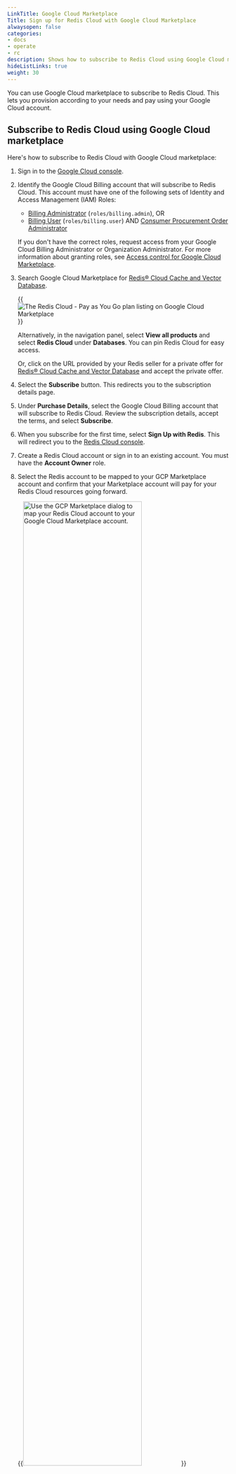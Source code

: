 ```yaml
---
LinkTitle: Google Cloud Marketplace
Title: Sign up for Redis Cloud with Google Cloud Marketplace
alwaysopen: false
categories:
- docs
- operate
- rc
description: Shows how to subscribe to Redis Cloud using Google Cloud marketplace
hideListLinks: true
weight: 30
---
```


You can use Google Cloud marketplace to subscribe to Redis Cloud. This lets you provision according to your needs and pay using your Google Cloud account.

## Subscribe to Redis Cloud using Google Cloud marketplace

Here's how to subscribe to Redis Cloud with Google Cloud marketplace:

1.  Sign in to the [Google Cloud console](https://console.cloud.google.com/).

1. Identify the Google Cloud Billing account that will subscribe to Redis Cloud. This account must have one of the following sets of Identity and Access Management (IAM) Roles:

    - [Billing Administrator](https://cloud.google.com/billing/docs/how-to/billing-access#overview-of-cloud-billing-roles-in-cloud-iam) (`roles/billing.admin`), OR
    - [Billing User](https://cloud.google.com/billing/docs/how-to/billing-access#overview-of-cloud-billing-roles-in-cloud-iam) (`roles/billing.user`) AND [Consumer Procurement Order Administrator](https://cloud.google.com/marketplace/docs/access-control#roles-permissions)

    If you don't have the correct roles, request access from your Google Cloud Billing Administrator or Organization Administrator. For more information about granting roles, see [Access control for Google Cloud Marketplace](https://cloud.google.com/marketplace/docs/access-control).

1.  Search Google Cloud Marketplace for [Redis® Cloud Cache and Vector Database](https://console.cloud.google.com/marketplace/product/redis-marketplace-isaas/redis-enterprise-cloud-flexible-plan).

    {{<image filename="images/rc/gcp-marketplace-rc-payg-plan.png" alt="The Redis Cloud - Pay as You Go plan listing on Google Cloud Marketplace" >}}

    Alternatively, in the navigation panel, select **View all products** and select **Redis Cloud** under **Databases**. You can pin Redis Cloud for easy access.

    Or, click on the URL provided by your Redis seller for a private offer for [Redis® Cloud Cache and Vector Database](https://console.cloud.google.com/marketplace/product/redis-marketplace-isaas/redis-enterprise-cloud-flexible-plan) and accept the private offer.

1.  Select the **Subscribe** button. This redirects you to the subscription details page.

1. Under **Purchase Details**, select the Google Cloud Billing account that will subscribe to Redis Cloud. Review the subscription details, accept the terms, and select **Subscribe**.

1. When you subscribe for the first time, select **Sign Up with Redis**. This will redirect you to the [Redis Cloud console](https://cloud.redis.io).

1. Create a Redis Cloud account or sign in to an existing account. You must have the **Account Owner** role.

1.  Select the Redis account to be mapped to your GCP Marketplace account and confirm that your Marketplace account will pay for your Redis Cloud resources going forward.

    {{<image filename="images/rc/gcp-marketplace-map-account-dialog.png" alt="Use the GCP Marketplace dialog to map your Redis Cloud account to your Google Cloud Marketplace account." width="75%">}}

1.  Select **Connect account** to confirm your choice.

    {{< note >}}
You must complete this step to bill your Redis Cloud resources to your Google Cloud Marketplace account.
    {{< /note >}}

1.  After you connect your Redis account to your Google Cloud Marketplace account, a message appears in the upper left corner of the account panel.

    {{<image filename="images/rc/gcp-marketplace-billing-badge.png" alt="The Google Cloud Marketplace badge appears when your Redis Cloud account is mapped to a Google Cloud Marketplace account.">}}

1. On the Google Cloud Marketplace listing, select **Manage on provider** to go to the [Redis Cloud console](https://cloud.redis.io).

    {{<image filename="images/rc/gcp-marketplace-manage-on-provider.png" alt="The Manage on Provider button" >}}

At this point, you can create a new database using the [standard workflow]({{< relref "/operate/rc/databases/create-database" >}}), with one important change. You don't need to enter a payment method, as it automatically uses your Google Cloud Marketplace account.

To confirm this, review the payment method associated with your subscription.

Additional users can be added on the Redis Cloud console using the [Access Management]({{< relref "/operate/rc/security/access-control/access-management" >}}) page.

If your Google Cloud Marketplace account is deactivated or otherwise unavailable, you can't use your subscription until you update the billing method.  For help, [contact support](https://redis.io/support/).

## Add additional Redis accounts to Google Cloud marketplace

If you are the owner of more than one Redis Cloud account and have already associated your Google Cloud marketplace account with one or more of your Redis accounts, you can add your Google Cloud marketplace account to your other Redis Cloud accounts.

{{< embed-md "rc-marketplace-account-add.md" >}}